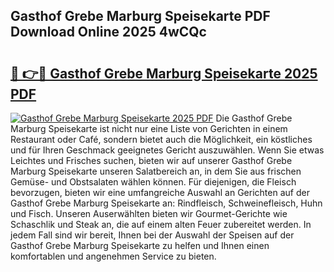 ## Gasthof Grebe Marburg Speisekarte PDF Download Online 2025 4wCQc

# <h2><a href="http://gccl59h.nevu.top/?p=Gasthof+Grebe+Marburg+Speisekarte">🔗 👉🔴 Gasthof Grebe Marburg Speisekarte 2025 PDF</a></h2>

[![Gasthof Grebe Marburg Speisekarte 2025 PDF](https://i.imgur.com/dBaPXMq.png)](http://gccl59h.nevu.top/?p=Gasthof+Grebe+Marburg+Speisekarte)
Die Gasthof Grebe Marburg Speisekarte ist nicht nur eine Liste von Gerichten in einem Restaurant oder Café, sondern bietet auch die Möglichkeit, ein köstliches und für Ihren Geschmack geeignetes Gericht auszuwählen. Wenn Sie etwas Leichtes und Frisches suchen, bieten wir auf unserer Gasthof Grebe Marburg Speisekarte unseren Salatbereich an, in dem Sie aus frischen Gemüse- und Obstsalaten wählen können. Für diejenigen, die Fleisch bevorzugen, bieten wir eine umfangreiche Auswahl an Gerichten auf der Gasthof Grebe Marburg Speisekarte an: Rindfleisch, Schweinefleisch, Huhn und Fisch. Unseren Auserwählten bieten wir Gourmet-Gerichte wie Schaschlik und Steak an, die auf einem alten Feuer zubereitet werden. In jedem Fall sind wir bereit, Ihnen bei der Auswahl der Speisen auf der Gasthof Grebe Marburg Speisekarte zu helfen und Ihnen einen komfortablen und angenehmen Service zu bieten.
